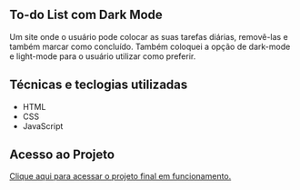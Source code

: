 ## To-do List com Dark Mode
Um site onde o usuário pode colocar as suas tarefas diárias, removê-las e também marcar como concluído. Também coloquei a opção de dark-mode e light-mode para o usuário utilizar como preferir.

## Técnicas e teclogias utilizadas
* HTML
* CSS
* JavaScript

## Acesso ao Projeto
[Clique aqui para acessar o projeto final em funcionamento.](https://to-do-list-red-theta-84.vercel.app/)
